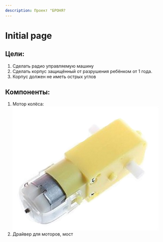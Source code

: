 ```yaml
---
description: Проект "БРОНЯ?
---
```


# Initial page

## Цели:

1. Сделать радио управляемую машину
2. Сделать корпус защищённый от разрушения ребёнком от 1 года.
3. Корпус должен не иметь острых углов

## Компоненты:

1. Мотор колёса:[![](.gitbook/assets/motor-reduktor-dlya-robota.jpg)](https://3d-diy.ru/product/motor-reduktor-148?gclid=CjwKCAjw7LX0BRBiEiwA__gNwy100XIydoq4XtSOxogwof26C1HPoB2ll8_Ak8o-sGIDyINbHPjA0RoC8GQQAvD_BwE)
2. Драйвер для моторов, мост





